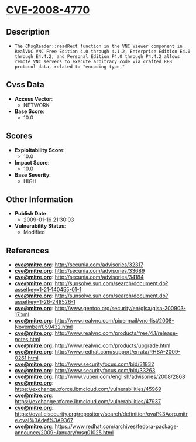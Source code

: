 
# [CVE-2008-4770](http://secunia.com/advisories/32317)

## Description

- `The CMsgReader::readRect function in the VNC Viewer component in RealVNC VNC Free Edition 4.0 through 4.1.2, Enterprise Edition E4.0 through E4.4.2, and Personal Edition P4.0 through P4.4.2 allows remote VNC servers to execute arbitrary code via crafted RFB protocol data, related to "encoding type."`

## Cvss Data

- **Access Vector**:
  - NETWORK
- **Base Score**:
  - 10.0

## Scores

- **Exploitability Score**:
  - 10.0
- **Impact Score**:
  - 10.0
- **Base Severity**:
  - HIGH

## Other Information

- **Publish Date**:
  - 2009-01-16 21:30:03
- **Vulnerability Status**:
  - Modified

## References

- **cve@mitre.org**: http://secunia.com/advisories/32317
- **cve@mitre.org**: http://secunia.com/advisories/33689
- **cve@mitre.org**: http://secunia.com/advisories/34184
- **cve@mitre.org**: http://sunsolve.sun.com/search/document.do?assetkey=1-21-140455-01-1
- **cve@mitre.org**: http://sunsolve.sun.com/search/document.do?assetkey=1-26-248526-1
- **cve@mitre.org**: http://www.gentoo.org/security/en/glsa/glsa-200903-17.xml
- **cve@mitre.org**: http://www.realvnc.com/pipermail/vnc-list/2008-November/059432.html
- **cve@mitre.org**: http://www.realvnc.com/products/free/4.1/release-notes.html
- **cve@mitre.org**: http://www.realvnc.com/products/upgrade.html
- **cve@mitre.org**: http://www.redhat.com/support/errata/RHSA-2009-0261.html
- **cve@mitre.org**: http://www.securityfocus.com/bid/31832
- **cve@mitre.org**: http://www.securityfocus.com/bid/33263
- **cve@mitre.org**: http://www.vupen.com/english/advisories/2008/2868
- **cve@mitre.org**: https://exchange.xforce.ibmcloud.com/vulnerabilities/45969
- **cve@mitre.org**: https://exchange.xforce.ibmcloud.com/vulnerabilities/47937
- **cve@mitre.org**: https://oval.cisecurity.org/repository/search/definition/oval%3Aorg.mitre.oval%3Adef%3A9367
- **cve@mitre.org**: https://www.redhat.com/archives/fedora-package-announce/2009-January/msg01025.html
